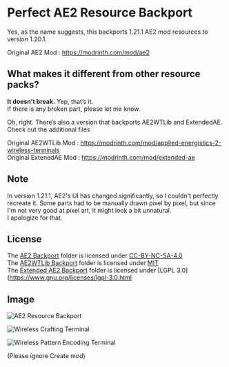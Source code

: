 # Perfect AE2 Resource Backport  

Yes, as the name suggests, this backports 1.21.1 AE2 mod resources to version 1.20.1.  

Original AE2 Mod : https://modrinth.com/mod/ae2   

## What makes it different from other resource packs?  

**It doesn’t break.** Yep, that’s it.  
If there is any broken part, please let me know.  

Oh, right. There’s also a version that backports AE2WTLib and ExtendedAE.  
Check out the additional files  

Original AE2WTLib Mod : https://modrinth.com/mod/applied-energistics-2-wireless-terminals  
Original ExtenedAE Mod : https://modrinth.com/mod/extended-ae  


## Note

In version 1.21.1, AE2's UI has changed significantly, so I couldn't perfectly recreate it. Some parts had to be manually drawn pixel by pixel, but since I'm not very good at pixel art, it might look a bit unnatural.  
I apologize for that.  

## License

The [AE2 Backport](AE2%20Backport) folder is licensed under [CC-BY-NC-SA-4.0](https://creativecommons.org/licenses/by-nc-sa/4.0/deed)  
The [AE2WTLib Backport](AE2WTLib%20Backport) folder is licensed under [MIT](https://opensource.org/license/mit)  
The [Extended AE2 Backport](Extended%20AE2%20Backport) folder is licensed under [LGPL 3.0](https://www.gnu.org/licenses/lgpl-3.0.html  

## Image

![AE2 Resource Backport](https://cdn.modrinth.com/data/cached_images/7432b67d6837779c284ca5e62acf4468085d8666.png)

![Wireless Crafting Terminal](https://cdn.modrinth.com/data/cached_images/80ceab908aea0a5d1a3ec27f1c460c1f2aa9e6b2.png)

![Wireless Pattern Encoding Terminal](https://cdn.modrinth.com/data/cached_images/19ca5214efaa3c6326b993022d651a031dbee5d5.png)

(Please ignore Create mod)
